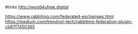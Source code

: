 #links
http://world4ufree.digital

https://www.rabbitmq.com/federated-exchanges.html
https://medium.com/trendyol-tech/rabbitmq-federation-plugin-cb87f7450365
